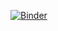[![Binder](https://mybinder.org/badge_logo.svg)](https://mybinder.org/v2/gh/stuzenz/primes-page-jupyter-notebooks/main?filepath=%2Fchapter_1_ex_1_2_2.ipynb)
